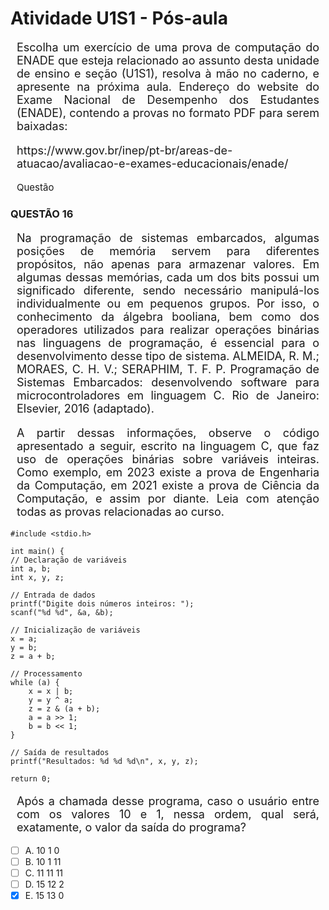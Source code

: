 # **Atividade U1S1 - Pós-aula**

<div style="text-align: justify; font-size: 18px; margin: 10px;">
<p> Escolha um exercício de uma prova de computação do ENADE que esteja relacionado ao assunto desta unidade de ensino e seção (U1S1), resolva à mão no caderno, e apresente na próxima aula. Endereço do website do Exame Nacional de Desempenho dos Estudantes (ENADE), contendo a provas no formato PDF para serem baixadas: 
    <p>https://www.gov.br/inep/pt-br/areas-de-atuacao/avaliacao-e-exames-educacionais/enade/</p></p>
</div>

<p style="text-align: justify; font-size: 15px; margin: 10px;">
   Questão
</p>

### QUESTÃO 16 

<div style="text-align: justify; font-size: 18px; margin: 10px;">
<p> Na programação de sistemas embarcados, algumas posições de memória servem para diferentes propósitos, não apenas para armazenar valores. Em algumas dessas memórias, cada um dos bits possui um significado diferente, sendo necessário manipulá-los individualmente ou em pequenos grupos.  Por isso, o conhecimento da álgebra booliana, bem como dos operadores utilizados para realizar operações binárias nas linguagens de programação, é essencial para o desenvolvimento desse tipo de sistema. ALMEIDA, R. M.; MORAES, C. H. V.; SERAPHIM, T. F. P. Programação de Sistemas Embarcados: desenvolvendo  software para microcontroladores em linguagem C. Rio de Janeiro: Elsevier, 2016 (adaptado). 
</div>

<div style="text-align: justify; font-size: 18px; margin: 10px;">
<p>A partir dessas informações, observe o código apresentado a seguir, escrito na linguagem C, que faz uso de operações binárias sobre variáveis inteiras.
Como exemplo, em 2023 existe a prova de Engenharia da Computação, em 2021 existe a prova de Ciência da Computação, e assim por diante. Leia com atenção todas as provas relacionadas ao curso.
</div>

<p></p>

    
    #include <stdio.h>

    int main() {
    // Declaração de variáveis
    int a, b;
    int x, y, z;

    // Entrada de dados
    printf("Digite dois números inteiros: ");
    scanf("%d %d", &a, &b);

    // Inicialização de variáveis
    x = a;
    y = b;
    z = a + b;

    // Processamento
    while (a) {
        x = x | b;
        y = y ^ a;
        z = z & (a + b);
        a = a >> 1;
        b = b << 1;
    }

    // Saída de resultados
    printf("Resultados: %d %d %d\n", x, y, z);

    return 0;

<div style="text-align: justify; font-size: 18px; margin: 10px;">
<p> Após a chamada desse programa, caso o usuário entre com os valores 10 e 1, nessa ordem, qual será, exatamente, o valor da saída do programa? 

</div>
<p> </p>

- [ ] A. 10 1 0
- [ ] B. 10 1 11
- [ ] C. 11 11 11
- [ ] D. 15 12 2
- [X] E. 15 13 0
